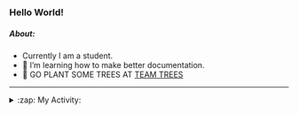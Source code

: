 ### Hello World!

##### About:
- Currently I am a student.
- 🌱 I’m learning how to make better documentation.
- 🌱 GO PLANT SOME TREES AT [TEAM TREES](https://teamtrees.org/)

---
<details>
  <summary>:zap: My Activity:</summary>
  
<!--START_SECTION:waka-->
![Code Time](http://img.shields.io/badge/Code%20Time-1%2C119%20hrs%2022%20mins-blue)

**I'm a Night 🦉** 

```text
🌞 Morning                1502 commits        ██░░░░░░░░░░░░░░░░░░░░░░░   09.53 % 
🌆 Daytime                5431 commits        █████████░░░░░░░░░░░░░░░░   34.47 % 
🌃 Evening                4478 commits        ███████░░░░░░░░░░░░░░░░░░   28.42 % 
🌙 Night                  4343 commits        ███████░░░░░░░░░░░░░░░░░░   27.57 % 
```
📅 **I'm Most Productive on Wednesday** 

```text
Monday                   2323 commits        ████░░░░░░░░░░░░░░░░░░░░░   14.75 % 
Tuesday                  1959 commits        ███░░░░░░░░░░░░░░░░░░░░░░   12.43 % 
Wednesday                3773 commits        ██████░░░░░░░░░░░░░░░░░░░   23.95 % 
Thursday                 2025 commits        ███░░░░░░░░░░░░░░░░░░░░░░   12.85 % 
Friday                   1551 commits        ██░░░░░░░░░░░░░░░░░░░░░░░   09.85 % 
Saturday                 1416 commits        ██░░░░░░░░░░░░░░░░░░░░░░░   08.99 % 
Sunday                   2707 commits        ████░░░░░░░░░░░░░░░░░░░░░   17.18 % 
```


📊 **This Week I Spent My Time On** 

```text
🔥 Editors: 
VS Code                  6 hrs 1 min         █████████████████████████   100.00 % 

🐱‍💻 Projects: 
praise                   5 hrs 35 mins       ███████████████████████░░   92.77 % 
recurring-call-reminder  24 mins             ██░░░░░░░░░░░░░░░░░░░░░░░   06.68 % 
CSF22                    2 mins              ░░░░░░░░░░░░░░░░░░░░░░░░░   00.56 % 
```


 Last Updated on 08/05/2023 12:08:46 UTC
<!--END_SECTION:waka-->
</details>
